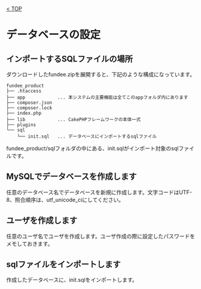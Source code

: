 [< TOP](/README.md)

# データベースの設定
## インポートするSQLファイルの場所
ダウンロードしたfundee.zipを展開すると、下記のような構成になっています。

```
fundee_product
├── .htaccess
├── app            ... 本システムの主要機能は全てこのappフォルダ内にあります
├── composer.json
├── composer.lock
├── index.php
├── lib            ... CakePHPフレームワークの本体一式
├── plugins
└── sql
    └── init.sql   ... データベースにインポートするsqlファイル
```
fundee_product/sqlフォルダの中にある、init.sqlがインポート対象のsqlファイルです。

## MySQLでデータベースを作成します
任意のデータベース名でデータベースを新規に作成します。文字コードはUTF-8、照合順序は、utf_unicode_ciにしてください。

## ユーザを作成します
任意のユーザ名でユーザを作成します。ユーザ作成の際に設定したパスワードをメモしておきます。

## sqlファイルをインポートします
作成したデータベースに、init.sqlをインポートします。
